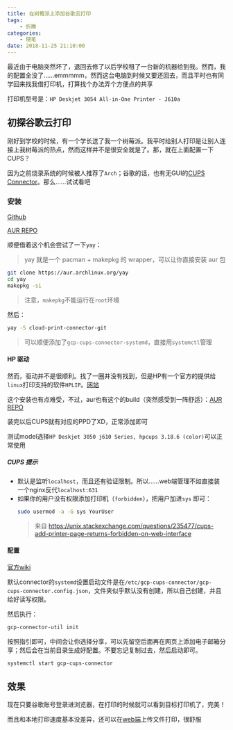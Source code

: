 ```yaml
---
title: 在树莓派上添加谷歌云打印
tags: 
    - 折腾
categories:
    - 随笔
date: 2018-11-25 21:10:00
---
```


最近由于电脑突然坏了，退回去修了以后学校租了一台新的机器给到我。然而，我的配置全没了……emmmmm，然而这台电脑到时候又要还回去，而且平时也有同学回来找我借打印机，打算找个办法弄个方便点的共享

打印机型号是：`HP Deskjet 3054 All-in-One Printer - J610a`

## 初探谷歌云打印

刚好到学校的时候，有一个学长送了我一个树莓派。我平时给别人打印是让别人连接上我树莓派的热点，然而这样并不是很安全就是了。那，就在上面配置一下CUPS？

因为之前烧录系统的时候被人推荐了`Arch`；谷歌的话，也有无GUI的[CUPS Connector](https://support.google.com/a/answer/2906017?hl=en)。那么……试试看吧

### 安装

[Github](https://github.com/google/cloud-print-connector) 

[AUR REPO](https://aur.archlinux.org/packages/cloud-print-connector-git/)

顺便借着这个机会尝试了一下`yay`：
> yay 就是一个 pacman + makepkg 的 wrapper，可以让你直接安装 aur 包

```bash
git clone https://aur.archlinux.org/yay
cd yay
makepkg -si
```

> 注意，`makepkg`不能运行在`root`环境

然后：

```bash
yay -S cloud-print-connector-git
```

> 可以顺便添加了`gcp-cups-connector-systemd`，直接用`systemctl`管理

#### HP 驱动

然而，驱动并不是很顺利。找了一圈并没有找到，但是HP有一个官方的提供给`linux`打印支持的软件`HPLIP`。[网站](https://developers.hp.com/hp-linux-imaging-and-printing)

这个安装也有点难受，不过，aur也有这个的build（突然感受到一阵舒适）：[AUR REPO](https://www.archlinux.org/packages/extra/x86_64/hplip/)

装完以后CUPS就有对应的PPD了XD，正常添加即可

测试model选择`HP Deskjet 3050 j610 Series, hpcups 3.18.6 (color)`可以正常使用

##### CUPS 提示

- 默认是监听`localhost`，而且还有验证限制。所以……web端管理不如直接装一个nginx反代`localhost:631`
- 如果你的用户没有权限添加打印机（`forbidden`），把用户加进`sys` 即可：
  ```bash
  sudo usermod -a -G sys YourUser
  ```
  > 来自 https://unix.stackexchange.com/questions/235477/cups-add-printer-page-returns-forbidden-on-web-interface

#### 配置

[官方wiki](https://github.com/google/cloud-print-connector/wiki/Install)

默认connector的`systemd`设置启动文件是在`/etc/gcp-cups-connector/gcp-cups-connector.config.json`，文件夹似乎默认没有创建，所以自己创建，并且给好读写权限。

然后执行：
```bash
gcp-connector-util init
```

按照指引即可，中间会让你选择分享，可以先留空后面再在网页上添加电子邮箱分享；然后会在当前目录生成好配置。不要忘记复制过去，然后启动即可。

```bash
systemctl start gcp-cups-connector
```

## 效果

现在只要谷歌账号登录进浏览器，在打印的时候就可以看到目标打印机了，完美！

而且和本地打印速度基本没差异，还可以在[web端](https://www.google.com/cloudprint/#printers)上传文件打印，很舒服
